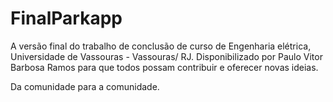 # FinalParkapp
 A versão final do trabalho de conclusão de curso de Engenharia elétrica, Universidade de Vassouras - Vassouras/ RJ. Disponibilizado por Paulo Vitor Barbosa Ramos para que todos possam contribuir e oferecer novas ideias. 
 
Da comunidade para a comunidade.
